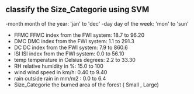 ## classify the Size_Categorie using SVM

-month	month of the year: 'jan' to 'dec'
-day	day of the week: 'mon' to 'sun'
- FFMC	FFMC index from the FWI system: 18.7 to 96.20
- DMC	DMC index from the FWI system: 1.1 to 291.3
- DC	DC index from the FWI system: 7.9 to 860.6
- ISI	ISI index from the FWI system: 0.0 to 56.10
- temp	temperature in Celsius degrees: 2.2 to 33.30
- RH	relative humidity in %: 15.0 to 100
- wind	wind speed in km/h: 0.40 to 9.40
- rain	outside rain in mm/m2 : 0.0 to 6.4
- Size_Categorie 	the burned area of the forest ( Small , Large)
